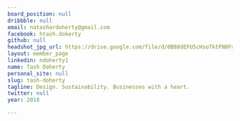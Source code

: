 ```yaml
---
board_position: null
dribbble: null
email: natashardoherty@gmail.com
facebook: htash.dokerty
github: null
headshot_jpg_url: https://drive.google.com/file/d/0B88dEFU5cHsoTktFN0FyRGZkTmc/view?usp=sharing
layout: member_page
linkedin: ndoherty1
name: Tash Doherty
personal_site: null
slug: tash-doherty
tagline: Design. Sustainability. Businesses with a heart.
twitter: null
year: 2018

---
```

